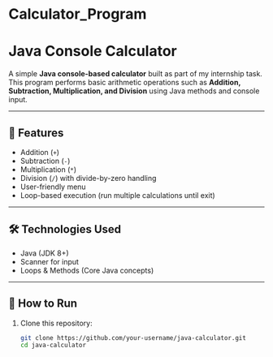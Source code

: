 # Calculator_Program
# Java Console Calculator

A simple **Java console-based calculator** built as part of my internship task.  
This program performs basic arithmetic operations such as **Addition, Subtraction, Multiplication, and Division** using Java methods and console input.

---

## 🚀 Features
- Addition (`+`)
- Subtraction (`-`)
- Multiplication (`*`)
- Division (`/`) with divide-by-zero handling
- User-friendly menu
- Loop-based execution (run multiple calculations until exit)

---

## 🛠 Technologies Used
- Java (JDK 8+)
- Scanner for input
- Loops & Methods (Core Java concepts)

---

## 📌 How to Run
1. Clone this repository:
   ```bash
   git clone https://github.com/your-username/java-calculator.git
   cd java-calculator

